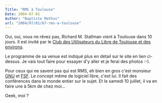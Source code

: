 ```yaml
---
Title: "RMS à Toulouse"
Date: 2004-07-01
Author: "Baptiste Mathus"
url: "2004/07/01/67-rms-a-toulouse"
---
```




Oui, oui, vous ne rêvez pas, Richard M. Stallman vient à Toulouse dans
10 jours. Il est invité par le [Club des Utilisateurs du Libre de
Toulouse et des environs](http://www.CULTe.org).

Le programme de sa venue est indiqué plus en détail sur le site en lien
ci-dessus. Je vais tout faire pour essayer d'y aller et je ferai des
photos :-).

Pour ceux qui ne savent pas qui est RMS, eh bien en gros c'est monsieur
[GNU](http://www.gnu.org) et [FSF](http://www.fsf.org). Le concept même
de logiciel libre, c'est lui. Il fait des conférences dans le monde
entier sur le sujet. Et le samedi 10 juillet, il va en faire une à 5km
de chez moi...

Geek, moi ?

